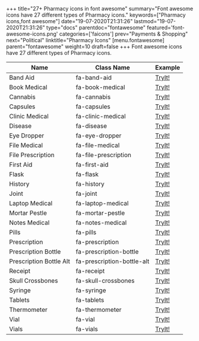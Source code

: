 +++
title="27+ Pharmacy icons in font awesome"
summary="Font awesome icons have 27 different types of Pharmacy icons."
keywords=["Pharmacy icons,font awesome"]
date="19-07-2020T21:31:26"
lastmod="19-07-2020T21:31:26"
type="docs"
parentdoc="fontawesome"
featured='font-awesome-icons.png'
categories=['faicons']
prev="Payments & Shopping"
next="Political"
linktitle="Pharmacy Icons"
[menu.fontawesome]
parent="fontawesome"
weight=10
draft=false
+++
Font awesome icons have 27 different types of Pharmacy icons.<div class='table-responsive'><table class='table'><thead><tr><th>Name</th><th>Class Name</th><th>Example</th></tr></thead><tbody><tr><td><i class="fas fa-band-aid"></i>Band Aid</td><td>fa-band-aid</td><td><a href='https://www.angularjswiki.com/fontawesome/fa-band-aid/' target='_blank'>TryIt!</a></td></tr><tr><td><i class="fas fa-book-medical"></i>Book Medical</td><td>fa-book-medical</td><td><a href='https://www.angularjswiki.com/fontawesome/fa-book-medical/' target='_blank'>TryIt!</a></td></tr><tr><td><i class="fas fa-cannabis"></i>Cannabis</td><td>fa-cannabis</td><td><a href='https://www.angularjswiki.com/fontawesome/fa-cannabis/' target='_blank'>TryIt!</a></td></tr><tr><td><i class="fas fa-capsules"></i>Capsules</td><td>fa-capsules</td><td><a href='https://www.angularjswiki.com/fontawesome/fa-capsules/' target='_blank'>TryIt!</a></td></tr><tr><td><i class="fas fa-clinic-medical"></i>Clinic Medical</td><td>fa-clinic-medical</td><td><a href='https://www.angularjswiki.com/fontawesome/fa-clinic-medical/' target='_blank'>TryIt!</a></td></tr><tr><td><i class="fas fa-disease"></i>Disease</td><td>fa-disease</td><td><a href='https://www.angularjswiki.com/fontawesome/fa-disease/' target='_blank'>TryIt!</a></td></tr><tr><td><i class="fas fa-eye-dropper"></i>Eye Dropper</td><td>fa-eye-dropper</td><td><a href='https://www.angularjswiki.com/fontawesome/fa-eye-dropper/' target='_blank'>TryIt!</a></td></tr><tr><td><i class="fas fa-file-medical"></i>File Medical</td><td>fa-file-medical</td><td><a href='https://www.angularjswiki.com/fontawesome/fa-file-medical/' target='_blank'>TryIt!</a></td></tr><tr><td><i class="fas fa-file-prescription"></i>File Prescription</td><td>fa-file-prescription</td><td><a href='https://www.angularjswiki.com/fontawesome/fa-file-prescription/' target='_blank'>TryIt!</a></td></tr><tr><td><i class="fas fa-first-aid"></i>First Aid</td><td>fa-first-aid</td><td><a href='https://www.angularjswiki.com/fontawesome/fa-first-aid/' target='_blank'>TryIt!</a></td></tr><tr><td><i class="fas fa-flask"></i>Flask</td><td>fa-flask</td><td><a href='https://www.angularjswiki.com/fontawesome/fa-flask/' target='_blank'>TryIt!</a></td></tr><tr><td><i class="fas fa-history"></i>History</td><td>fa-history</td><td><a href='https://www.angularjswiki.com/fontawesome/fa-history/' target='_blank'>TryIt!</a></td></tr><tr><td><i class="fas fa-joint"></i>Joint</td><td>fa-joint</td><td><a href='https://www.angularjswiki.com/fontawesome/fa-joint/' target='_blank'>TryIt!</a></td></tr><tr><td><i class="fas fa-laptop-medical"></i>Laptop Medical</td><td>fa-laptop-medical</td><td><a href='https://www.angularjswiki.com/fontawesome/fa-laptop-medical/' target='_blank'>TryIt!</a></td></tr><tr><td><i class="fas fa-mortar-pestle"></i>Mortar Pestle</td><td>fa-mortar-pestle</td><td><a href='https://www.angularjswiki.com/fontawesome/fa-mortar-pestle/' target='_blank'>TryIt!</a></td></tr><tr><td><i class="fas fa-notes-medical"></i>Notes Medical</td><td>fa-notes-medical</td><td><a href='https://www.angularjswiki.com/fontawesome/fa-notes-medical/' target='_blank'>TryIt!</a></td></tr><tr><td><i class="fas fa-pills"></i>Pills</td><td>fa-pills</td><td><a href='https://www.angularjswiki.com/fontawesome/fa-pills/' target='_blank'>TryIt!</a></td></tr><tr><td><i class="fas fa-prescription"></i>Prescription</td><td>fa-prescription</td><td><a href='https://www.angularjswiki.com/fontawesome/fa-prescription/' target='_blank'>TryIt!</a></td></tr><tr><td><i class="fas fa-prescription-bottle"></i>Prescription Bottle</td><td>fa-prescription-bottle</td><td><a href='https://www.angularjswiki.com/fontawesome/fa-prescription-bottle/' target='_blank'>TryIt!</a></td></tr><tr><td><i class="fas fa-prescription-bottle-alt"></i>Prescription Bottle Alt</td><td>fa-prescription-bottle-alt</td><td><a href='https://www.angularjswiki.com/fontawesome/fa-prescription-bottle-alt/' target='_blank'>TryIt!</a></td></tr><tr><td><i class="fas fa-receipt"></i>Receipt</td><td>fa-receipt</td><td><a href='https://www.angularjswiki.com/fontawesome/fa-receipt/' target='_blank'>TryIt!</a></td></tr><tr><td><i class="fas fa-skull-crossbones"></i>Skull Crossbones</td><td>fa-skull-crossbones</td><td><a href='https://www.angularjswiki.com/fontawesome/fa-skull-crossbones/' target='_blank'>TryIt!</a></td></tr><tr><td><i class="fas fa-syringe"></i>Syringe</td><td>fa-syringe</td><td><a href='https://www.angularjswiki.com/fontawesome/fa-syringe/' target='_blank'>TryIt!</a></td></tr><tr><td><i class="fas fa-tablets"></i>Tablets</td><td>fa-tablets</td><td><a href='https://www.angularjswiki.com/fontawesome/fa-tablets/' target='_blank'>TryIt!</a></td></tr><tr><td><i class="fas fa-thermometer"></i>Thermometer</td><td>fa-thermometer</td><td><a href='https://www.angularjswiki.com/fontawesome/fa-thermometer/' target='_blank'>TryIt!</a></td></tr><tr><td><i class="fas fa-vial"></i>Vial</td><td>fa-vial</td><td><a href='https://www.angularjswiki.com/fontawesome/fa-vial/' target='_blank'>TryIt!</a></td></tr><tr><td><i class="fas fa-vials"></i>Vials</td><td>fa-vials</td><td><a href='https://www.angularjswiki.com/fontawesome/fa-vials/' target='_blank'>TryIt!</a></td></tr></tbody></table></div>
